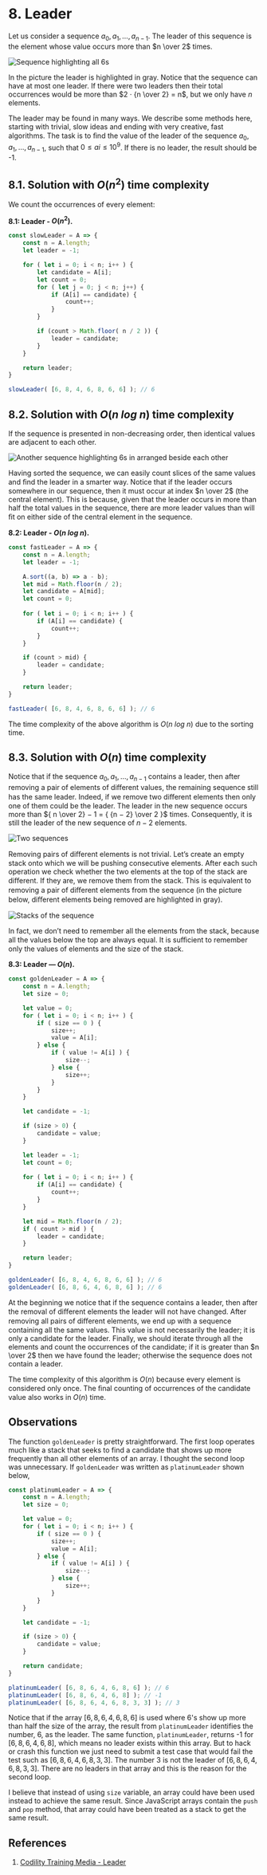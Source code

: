 # 8. Leader

Let us consider a sequence $a_0, a_1 , \ldots, a_{n − 1}$. The leader of this sequence is the element whose value occurs more than $n \over 2$ times.

![Sequence highlighting all 6s](/.attachments/leader-sequence-1.png)

In the picture the leader is highlighted in gray. Notice that the sequence can have at most one leader. If there were two leaders then their total occurrences would be more than $2 · {n \over 2} = n$, but we only have $n$ elements.

The leader may be found in many ways. We describe some methods here, starting with trivial, slow ideas and ending with very creative, fast algorithms. The task is to ﬁnd the value of the leader of the sequence $a_0, a_1 , \ldots, a_{n − 1}$, such that $0 \leq ai \leq 10^9$. If there is no leader, the result should be -1.

## 8.1. Solution with $O(n^2)$ time complexity

We count the occurrences of every element:

**8.1: Leader - $O(n^2)$.**
```js
const slowLeader = A => {
    const n = A.length;
    let leader = -1;

    for ( let i = 0; i < n; i++ ) {
        let candidate = A[i];
        let count = 0;
        for ( let j = 0; j < n; j++) {
            if (A[i] == candidate) {
                count++;
            }
        }

        if (count > Math.floor( n / 2 )) {
            leader = candidate;
        }
    }

    return leader;
}

slowLeader( [6, 8, 4, 6, 8, 6, 6] ); // 6
```

## 8.2. Solution with $O(n\text{ }log\text{ }n)$ time complexity

If the sequence is presented in non-decreasing order, then identical values are adjacent to each other.

![Another sequence highlighting 6s in arranged beside each other](/.attachments/leader-sequence-2.png)

Having sorted the sequence, we can easily count slices of the same values and ﬁnd the leader in a smarter way. Notice that if the leader occurs somewhere in our sequence, then it must occur at index $n \over 2$ (the central element). This is because, given that the leader occurs in more than half the total values in the sequence, there are more leader values than will ﬁt on either side of the central element in the sequence.

**8.2: Leader - $O(n\text{ }log\text{ }n)$.**
```js
const fastLeader = A => {
    const n = A.length;
    let leader = -1;

    A.sort((a, b) => a - b);
    let mid = Math.floor(n / 2);
    let candidate = A[mid];
    let count = 0;
    
    for ( let i = 0; i < n; i++ ) {
        if (A[i] == candidate) {
            count++;
        }
    }

    if (count > mid) {
        leader = candidate;
    }

    return leader;
}

fastLeader( [6, 8, 4, 6, 8, 6, 6] ); // 6
```
The time complexity of the above algorithm is $O(n\text{ }log\text{ }n)$ due to the sorting time.

## 8.3. Solution with $O(n)$ time complexity

Notice that if the sequence ${a_0 , a_1 ,\ldots , a_{n − 1}}$ contains a leader, then after removing a pair of elements of diﬀerent values, the remaining sequence still has the same leader. Indeed, if we remove two diﬀerent elements then only one of them could be the leader. The leader in the new sequence occurs more than ${ n \over 2} − 1 = { {n − 2} \over 2 }$ times. Consequently, it is still the leader of the new sequence of $n − 2$ elements.

![Two sequences](/.attachments/leader-sequence-3.png)

Removing pairs of diﬀerent elements is not trivial. Let’s create an empty stack onto which we will be pushing consecutive elements. After each such operation we check whether the two elements at the top of the stack are diﬀerent. If they are, we remove them from the stack. This is equivalent to removing a pair of diﬀerent elements from the sequence (in the picture below, diﬀerent elements being removed are highlighted in gray).

![Stacks of the sequence](/.attachments/leader-sequence-4.png)

In fact, we don’t need to remember all the elements from the stack, because all the values below the top are always equal. It is suﬃcient to remember only the values of elements and the size of the stack.

**8.3: Leader — $O(n)$.**
```js
const goldenLeader = A => {
    const n = A.length;
    let size = 0;

    let value = 0;
    for ( let i = 0; i < n; i++ ) {
        if ( size == 0 ) {
            size++;
            value = A[i];
        } else {
            if ( value != A[i] ) {
                size--;
            } else {
                size++;
            }
        }
    }

    let candidate = -1;

    if (size > 0) {
        candidate = value;
    }

    let leader = -1;
    let count = 0;
    
    for ( let i = 0; i < n; i++ ) {
        if (A[i] == candidate) {
            count++;
        }
    }

    let mid = Math.floor(n / 2);
    if ( count > mid ) {
        leader = candidate;
    }

    return leader;
}

goldenLeader( [6, 8, 4, 6, 8, 6, 6] ); // 6
goldenLeader( [6, 8, 6, 4, 6, 8, 6] ); // 6
```

At the beginning we notice that if the sequence contains a leader, then after the removal of diﬀerent elements the leader will not have changed. After removing all pairs of diﬀerent elements, we end up with a sequence containing all the same values. This value is not necessarily the leader; it is only a candidate for the leader. Finally, we should iterate through all the elements and count the occurrences of the candidate; if it is greater than $n \over 2$ then we have found the leader; otherwise the sequence does not contain a leader.

The time complexity of this algorithm is $O(n)$ because every element is considered only once. The ﬁnal counting of occurrences of the candidate value also works in $O(n)$ time.

## Observations

The function `goldenLeader` is pretty straightforward. The first loop operates much like a stack that seeks to find a candidate that shows up more frequently than all other elements of an array. I thought the second loop was unnecessary. If `goldenLeader` was written as `platinumLeader` shown below,

```js
const platinumLeader = A => {
    const n = A.length;
    let size = 0;

    let value = 0;
    for ( let i = 0; i < n; i++ ) {
        if ( size == 0 ) {
            size++;
            value = A[i];
        } else {
            if ( value != A[i] ) {
                size--;
            } else {
                size++;
            }
        }
    }

    let candidate = -1;

    if (size > 0) {
        candidate = value;
    }

    return candidate;
}

platinumLeader( [6, 8, 6, 4, 6, 8, 6] ); // 6
platinumLeader( [6, 8, 6, 4, 6, 8] ); // -1
platinumLeader( [6, 8, 6, 4, 6, 8, 3, 3] ); // 3
```

Notice that if the array $[6, 8, 6, 4, 6, 8, 6]$ is used where 6's show up more than half the size of the array, the result from `platinumLeader` identifies the number, 6, as the leader. The same function, `platinumLeader`, returns -1 for $[6, 8, 6, 4, 6, 8]$, which means no leader exists within this array. But to hack or crash this function we just need to submit a test case that would fail the test such as $[6, 8, 6, 4, 6, 8, 3, 3]$. The number 3 is not the leader of $[6, 8, 6, 4, 6, 8, 3, 3]$. There are no leaders in that array and this is the reason for the second loop.

I believe that instead of using `size` variable, an array could have been used instead to achieve the same result. Since JavaScript arrays contain the `push` and `pop` method, that array could have been treated as a stack to get the same result.

## References

1. [Codility Training Media - Leader](https://codility.com/media/train/6-Leader.pdf)